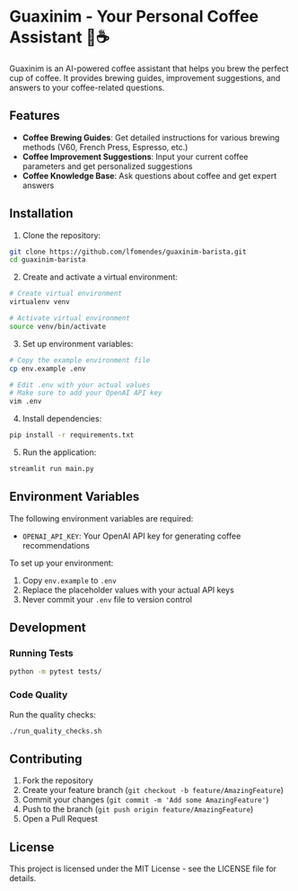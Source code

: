 # Guaxinim - Your Personal Coffee Assistant 🦝☕

Guaxinim is an AI-powered coffee assistant that helps you brew the perfect cup of coffee. It provides brewing guides, improvement suggestions, and answers to your coffee-related questions.

## Features

- **Coffee Brewing Guides**: Get detailed instructions for various brewing methods (V60, French Press, Espresso, etc.)
- **Coffee Improvement Suggestions**: Input your current coffee parameters and get personalized suggestions
- **Coffee Knowledge Base**: Ask questions about coffee and get expert answers

## Installation

1. Clone the repository:
```bash
git clone https://github.com/lfomendes/guaxinim-barista.git
cd guaxinim-barista
```

2. Create and activate a virtual environment:
```bash
# Create virtual environment
virtualenv venv 

# Activate virtual environment
source venv/bin/activate
```

3. Set up environment variables:
```bash
# Copy the example environment file
cp env.example .env

# Edit .env with your actual values
# Make sure to add your OpenAI API key
vim .env
```

4. Install dependencies:
```bash
pip install -r requirements.txt
```

5. Run the application:
```bash
streamlit run main.py
```

## Environment Variables

The following environment variables are required:

- `OPENAI_API_KEY`: Your OpenAI API key for generating coffee recommendations

To set up your environment:
1. Copy `env.example` to `.env`
2. Replace the placeholder values with your actual API keys
3. Never commit your `.env` file to version control

## Development

### Running Tests
```bash
python -m pytest tests/
```

### Code Quality
Run the quality checks:
```bash
./run_quality_checks.sh
```

## Contributing

1. Fork the repository
2. Create your feature branch (`git checkout -b feature/AmazingFeature`)
3. Commit your changes (`git commit -m 'Add some AmazingFeature'`)
4. Push to the branch (`git push origin feature/AmazingFeature`)
5. Open a Pull Request

## License

This project is licensed under the MIT License - see the LICENSE file for details.
